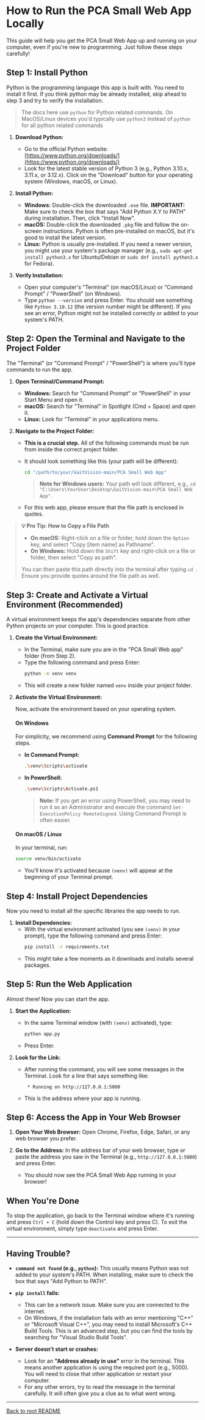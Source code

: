 # How to Run the PCA Small Web App Locally

This guide will help you get the PCA Small Web App up and running on your computer, even if you're new to programming. Just follow these steps carefully!

## Step 1: Install Python

Python is the programming language this app is built with. You need to install it first. If you think python may be already installed, skip ahead to step 3 and try to verify the installation.

> The docs here use `python` for Python related commands. On MacOS/Linux devices you'd typically use `python3` instead of `python` for all python related commands

1.  **Download Python:**
    *   Go to the official Python website: [https://www.python.org/downloads/](https://www.python.org/downloads/)
    *   Look for the latest stable version of Python 3 (e.g., Python 3.10.x, 3.11.x, or 3.12.x). Click on the "Download" button for your operating system (Windows, macOS, or Linux).

2.  **Install Python:**
    *   **Windows:** Double-click the downloaded `.exe` file. **IMPORTANT:** Make sure to check the box that says "Add Python X.Y to PATH" during installation. Then, click "Install Now".
    *   **macOS:** Double-click the downloaded `.pkg` file and follow the on-screen instructions. Python is often pre-installed on macOS, but it's good to install the latest version.
    *   **Linux:** Python is usually pre-installed. If you need a newer version, you might use your system's package manager (e.g., `sudo apt-get install python3.x` for Ubuntu/Debian or `sudo dnf install python3.x` for Fedora).

3.  **Verify Installation:**
    *   Open your computer's "Terminal" (on macOS/Linux) or "Command Prompt" / "PowerShell" (on Windows).
    *   Type `python --version` and press Enter. You should see something like `Python 3.10.12` (the version number might be different). If you see an error, Python might not be installed correctly or added to your system's PATH.

## Step 2: Open the Terminal and Navigate to the Project Folder

The "Terminal" (or "Command Prompt" / "PowerShell") is where you'll type commands to run the app.

1.  **Open Terminal/Command Prompt:**
    *   **Windows:** Search for "Command Prompt" or "PowerShell" in your Start Menu and open it.
    *   **macOS:** Search for "Terminal" in Spotlight (Cmd + Space) and open it.
    *   **Linux:** Look for "Terminal" in your applications menu.

2.  **Navigate to the Project Folder:**
    *   **This is a crucial step.** All of the following commands must be run from inside the correct project folder.
    *   It should look something like this (your path will be different):
        ```bash
        cd "/path/to/your/GaitVision-main/PCA Small Web App"
        ```

        > **Note for Windows users:** Your path will look different, e.g., `cd "C:\Users\YourUser\Desktop\GaitVision-main\PCA Small Web App"`.
    * For this web app, please ensure that the file path is enclosed in quotes.

> **💡 Pro Tip: How to Copy a File Path**
> 
> *   **On macOS:** Right-click on a file or folder, hold down the `Option` key, and select "Copy [item name] as Pathname".
> *   **On Windows:** Hold down the `Shift` key and right-click on a file or folder, then select "Copy as path".
> 
> You can then paste this path directly into the terminal after typing `cd `. Ensure you provide quotes around the file path as well.

## Step 3: Create and Activate a Virtual Environment (Recommended)

A virtual environment keeps the app's dependencies separate from other Python projects on your computer. This is good practice.

1.  **Create the Virtual Environment:**
    *   In the Terminal, make sure you are in the "PCA Small Web app" folder (from Step 2).
    *   Type the following command and press Enter:
        ```bash
        python -m venv venv
        ```
    *   This will create a new folder named `venv` inside your project folder.

2.  **Activate the Virtual Environment:**

    Now, activate the environment based on your operating system.

    #### On Windows
    For simplicity, we recommend using **Command Prompt** for the following steps.

    *   **In Command Prompt:**
        ```bash
        .\venv\Scripts\activate
        ```
    *   **In PowerShell:**
        ```bash
        .\venv\Scripts\Activate.ps1
        ```
        > **Note:** If you get an error using PowerShell, you may need to run it as an Administrator and execute the command `Set-ExecutionPolicy RemoteSigned`. Using Command Prompt is often easier.

    #### On macOS / Linux
    In your terminal, run:
    ```bash
    source venv/bin/activate
    ```
    *   You'll know it's activated because `(venv)` will appear at the beginning of your Terminal prompt.

## Step 4: Install Project Dependencies

Now you need to install all the specific libraries the app needs to run.

1.  **Install Dependencies:**
    *   With the virtual environment activated (you see `(venv)` in your prompt), type the following command and press Enter:
        ```bash
        pip install -r requirements.txt
        ```
    *   This might take a few moments as it downloads and installs several packages.

## Step 5: Run the Web Application

Almost there! Now you can start the app.

1.  **Start the Application:**
    *   In the same Terminal window (with `(venv)` activated), type:
        ```bash
        python app.py
        ```
    *   Press Enter.

2.  **Look for the Link:**
    *   After running the command, you will see some messages in the Terminal. Look for a line that says something like:
        ```
         * Running on http://127.0.0.1:5000
        ```
    *   This is the address where your app is running.

## Step 6: Access the App in Your Web Browser

1.  **Open Your Web Browser:** Open Chrome, Firefox, Edge, Safari, or any web browser you prefer.

2.  **Go to the Address:** In the address bar of your web browser, type or paste the address you saw in the Terminal (e.g., `http://127.0.0.1:5000`) and press Enter.

    *   You should now see the PCA Small Web App running in your browser!

## When You're Done

To stop the application, go back to the Terminal window where it's running and press `Ctrl + C` (hold down the Control key and press C). To exit the virtual environment, simply type `deactivate` and press Enter.

---

## Having Trouble?

*   **`command not found` (e.g., `python`):** This usually means Python was not added to your system's PATH. When installing, make sure to check the box that says "Add Python to PATH".

*   **`pip install` fails:**
    *   This can be a network issue. Make sure you are connected to the internet.
    *   On Windows, if the installation fails with an error mentioning "C++" or "Microsoft Visual C++", you may need to install Microsoft's C++ Build Tools. This is an advanced step, but you can find the tools by searching for "Visual Studio Build Tools".

*   **Server doesn't start or crashes:**
    *   Look for an **"Address already in use"** error in the terminal. This means another application is using the required port (e.g., 5000). You will need to close that other application or restart your computer.
    *   For any other errors, try to read the message in the terminal carefully. It will often give you a clue as to what went wrong.

---
[Back to root README](../README.md)